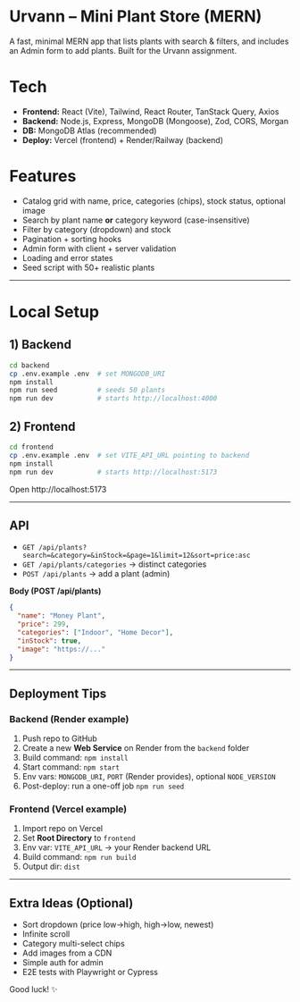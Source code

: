 # Urvann – Mini Plant Store (MERN)

A fast, minimal MERN app that lists plants with search & filters, and includes an Admin form to add plants. Built for the Urvann assignment.

# Tech
- **Frontend:** React (Vite), Tailwind, React Router, TanStack Query, Axios
- **Backend:** Node.js, Express, MongoDB (Mongoose), Zod, CORS, Morgan
- **DB:** MongoDB Atlas (recommended)
- **Deploy:** Vercel (frontend) + Render/Railway (backend)

# Features
- Catalog grid with name, price, categories (chips), stock status, optional image
- Search by plant name **or** category keyword (case-insensitive)
- Filter by category (dropdown) and stock
- Pagination + sorting hooks
- Admin form with client + server validation
- Loading and error states
- Seed script with 50+ realistic plants

---

# Local Setup

## 1) Backend
```bash
cd backend
cp .env.example .env  # set MONGODB_URI
npm install
npm run seed          # seeds 50 plants
npm run dev           # starts http://localhost:4000
```

## 2) Frontend
```bash
cd frontend
cp .env.example .env  # set VITE_API_URL pointing to backend
npm install
npm run dev           # starts http://localhost:5173
```

Open http://localhost:5173

---

## API

- `GET /api/plants?search=&category=&inStock=&page=1&limit=12&sort=price:asc`
- `GET /api/plants/categories` → distinct categories
- `POST /api/plants` → add a plant (admin)

**Body (POST /api/plants)**
```json
{
  "name": "Money Plant",
  "price": 299,
  "categories": ["Indoor", "Home Decor"],
  "inStock": true,
  "image": "https://..."
}
```

---

## Deployment Tips

### Backend (Render example)
1. Push repo to GitHub
2. Create a new **Web Service** on Render from the `backend` folder
3. Build command: `npm install`
4. Start command: `npm start`
5. Env vars: `MONGODB_URI`, `PORT` (Render provides), optional `NODE_VERSION`
6. Post-deploy: run a one-off job `npm run seed`

### Frontend (Vercel example)
1. Import repo on Vercel
2. Set **Root Directory** to `frontend`
3. Env var: `VITE_API_URL` → your Render backend URL
4. Build command: `npm run build`
5. Output dir: `dist`

---

## Extra Ideas (Optional)
- Sort dropdown (price low→high, high→low, newest)
- Infinite scroll
- Category multi-select chips
- Add images from a CDN
- Simple auth for admin
- E2E tests with Playwright or Cypress

Good luck! ✨
